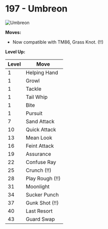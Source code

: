 # 197 - Umbreon
![][197]

**Moves:**

 - Now compatible with TM86, Grass Knot. (!!)

**Level Up:**

Level | Move
---   | ---
  1   | Helping Hand
  1   | Growl
  1   | Tackle
  1   | Tail Whip
  1   | Bite
  1   | Pursuit
  7   | Sand Attack
 10   | Quick Attack
 13   | Mean Look
 16   | Feint Attack
 19   | Assurance
 22   | Confuse Ray
 25   | Crunch (!!)
 28   | Play Rough (!!)
 31   | Moonlight
 34   | Sucker Punch
 37   | Gunk Shot (!!)
 40   | Last Resort
 43   | Guard Swap



[197]: https://raw.githubusercontent.com/PokeAPI/sprites/master/sprites/pokemon/197.png "Umbreon"
